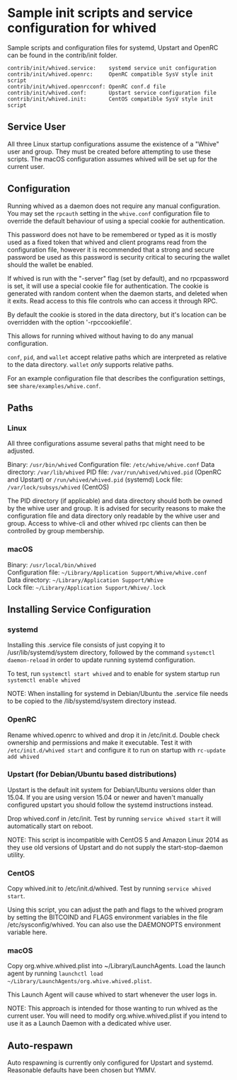 Sample init scripts and service configuration for whived
==========================================================

Sample scripts and configuration files for systemd, Upstart and OpenRC
can be found in the contrib/init folder.

    contrib/init/whived.service:    systemd service unit configuration
    contrib/init/whived.openrc:     OpenRC compatible SysV style init script
    contrib/init/whived.openrcconf: OpenRC conf.d file
    contrib/init/whived.conf:       Upstart service configuration file
    contrib/init/whived.init:       CentOS compatible SysV style init script

Service User
---------------------------------

All three Linux startup configurations assume the existence of a "Whive" user
and group.  They must be created before attempting to use these scripts.
The macOS configuration assumes whived will be set up for the current user.

Configuration
---------------------------------

Running whived as a daemon does not require any manual configuration. You may
set the `rpcauth` setting in the `whive.conf` configuration file to override
the default behaviour of using a special cookie for authentication.

This password does not have to be remembered or typed as it is mostly used
as a fixed token that whived and client programs read from the configuration
file, however it is recommended that a strong and secure password be used
as this password is security critical to securing the wallet should the
wallet be enabled.

If whived is run with the "-server" flag (set by default), and no rpcpassword is set,
it will use a special cookie file for authentication. The cookie is generated with random
content when the daemon starts, and deleted when it exits. Read access to this file
controls who can access it through RPC.

By default the cookie is stored in the data directory, but it's location can be overridden
with the option '-rpccookiefile'.

This allows for running whived without having to do any manual configuration.

`conf`, `pid`, and `wallet` accept relative paths which are interpreted as
relative to the data directory. `wallet` *only* supports relative paths.

For an example configuration file that describes the configuration settings,
see `share/examples/whive.conf`.

Paths
---------------------------------

### Linux

All three configurations assume several paths that might need to be adjusted.

Binary:              `/usr/bin/whived`
Configuration file:  `/etc/whive/whive.conf`
Data directory:      `/var/lib/whived`
PID file:            `/var/run/whived/whived.pid` (OpenRC and
Upstart) or 
                     `/run/whived/whived.pid` (systemd)
Lock file:           `/var/lock/subsys/whived` (CentOS)

The PID directory (if applicable) and data directory should both be owned by the
whive user and group. It is advised for security reasons to make the
configuration file and data directory only readable by the whive user and
group. Access to whive-cli and other whived rpc clients can then be
controlled by group membership.

### macOS

Binary:              `/usr/local/bin/whived`  
Configuration file:  `~/Library/Application Support/Whive/whive.conf`  
Data directory:      `~/Library/Application Support/Whive`  
Lock file:           `~/Library/Application Support/Whive/.lock`  

Installing Service Configuration
-----------------------------------

### systemd

Installing this .service file consists of just copying it to
/usr/lib/systemd/system directory, followed by the command
`systemctl daemon-reload` in order to update running systemd configuration.

To test, run `systemctl start whived` and to enable for system startup run
`systemctl enable whived`

NOTE: When installing for systemd in Debian/Ubuntu the .service file needs to be copied to the /lib/systemd/system directory instead.

### OpenRC

Rename whived.openrc to whived and drop it in /etc/init.d.  Double
check ownership and permissions and make it executable.  Test it with
`/etc/init.d/whived start` and configure it to run on startup with
`rc-update add whived`

### Upstart (for Debian/Ubuntu based distributions)

Upstart is the default init system for Debian/Ubuntu versions older than 15.04. If you are using version 15.04 or newer and haven't manually configured upstart you should follow the systemd instructions instead.

Drop whived.conf in /etc/init.  Test by running `service whived start`
it will automatically start on reboot.

NOTE: This script is incompatible with CentOS 5 and Amazon Linux 2014 as they
use old versions of Upstart and do not supply the start-stop-daemon utility.

### CentOS

Copy whived.init to /etc/init.d/whived. Test by running `service whived start`.

Using this script, you can adjust the path and flags to the whived program by
setting the BITCOIND and FLAGS environment variables in the file
/etc/sysconfig/whived. You can also use the DAEMONOPTS environment variable here.

### macOS

Copy org.whive.whived.plist into ~/Library/LaunchAgents. Load the launch agent by
running `launchctl load ~/Library/LaunchAgents/org.whive.whived.plist`.

This Launch Agent will cause whived to start whenever the user logs in.

NOTE: This approach is intended for those wanting to run whived as the current user.
You will need to modify org.whive.whived.plist if you intend to use it as a
Launch Daemon with a dedicated whive user.

Auto-respawn
-----------------------------------

Auto respawning is currently only configured for Upstart and systemd.
Reasonable defaults have been chosen but YMMV.

